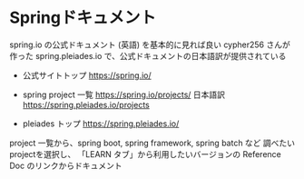 # Springドキュメント

spring.io の公式ドキュメント (英語) を基本的に見れば良い
cypher256 さんが作った spring.pleiades.io で、公式ドキュメントの日本語訳が提供されている

- 公式サイトトップ
https://spring.io/

- spring project 一覧
https://spring.io/projects/
日本語訳 https://spring.pleiades.io/projects

- pleiades トップ
https://spring.pleiades.io/

project 一覧から、spring boot, spring framework, spring batch など 調べたいprojectを選択し、 「LEARN タブ」から利用したいバージョンの Reference Doc のリンクからドキュメント


<!--stackedit_data:
eyJoaXN0b3J5IjpbLTE2MDE1MDQ2ODYsLTIwOTU4MTQzNjksOT
QwNTk2MTM4LC0xNjU3MTI1MzYzLDE1Njk2MzY0NzUsNzMwOTk4
MTE2XX0=
-->